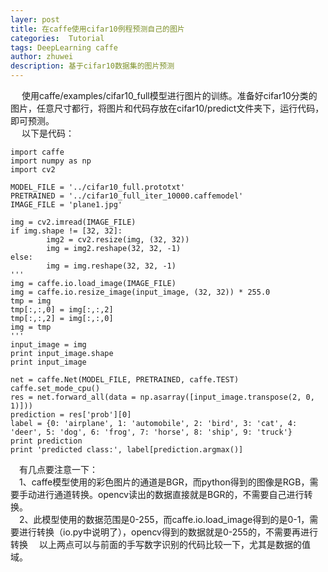```yaml
---
layer: post
title: 在caffe使用cifar10例程预测自己的图片
categories:  Tutorial
tags: DeepLearning caffe
author: zhuwei
description: 基于cifar10数据集的图片预测
---
```

&emsp; 使用caffe/examples/cifar10_full模型进行图片的训练。准备好cifar10分类的图片，任意尺寸都行，将图片和代码存放在cifar10/predict文件夹下，运行代码，即可预测。   
&emsp; 以下是代码：

	import caffe
	import numpy as np
	import cv2

	MODEL_FILE = '../cifar10_full.prototxt'
	PRETRAINED = '../cifar10_full_iter_10000.caffemodel'
	IMAGE_FILE = 'plane1.jpg'

	img = cv2.imread(IMAGE_FILE)
	if img.shape != [32, 32]:
			img2 = cv2.resize(img, (32, 32))
			img = img2.reshape(32, 32, -1)
	else:
			img = img.reshape(32, 32, -1)
	'''        
	img = caffe.io.load_image(IMAGE_FILE)
	img = caffe.io.resize_image(input_image, (32, 32)) * 255.0
	tmp = img
	tmp[:,:,0] = img[:,:,2]
	tmp[:,:,2] = img[:,:,0]
	img = tmp
	'''
	input_image = img
	print input_image.shape
	print input_image

	net = caffe.Net(MODEL_FILE, PRETRAINED, caffe.TEST)
	caffe.set_mode_cpu()
	res = net.forward_all(data = np.asarray([input_image.transpose(2, 0, 1)]))
	prediction = res['prob'][0]
	label = {0: 'airplane', 1: 'automobile', 2: 'bird', 3: 'cat', 4: 'deer', 5: 'dog', 6: 'frog', 7: 'horse', 8: 'ship', 9: 'truck'}
	print prediction
	print 'predicted class:', label[prediction.argmax()]

&emsp;有几点要注意一下：   
&emsp;1、caffe模型使用的彩色图片的通道是BGR，而python得到的图像是RGB，需要手动进行通道转换。opencv读出的数据直接就是BGR的，不需要自己进行转换。   
&emsp;2、此模型使用的数据范围是0-255，而caffe.io.load_image得到的是0-1，需要进行转换（io.py中说明了），opencv得到的数据就是0-255的，不需要再进行转换  &emsp;以上两点可以与前面的手写数字识别的代码比较一下，尤其是数据的值域。
